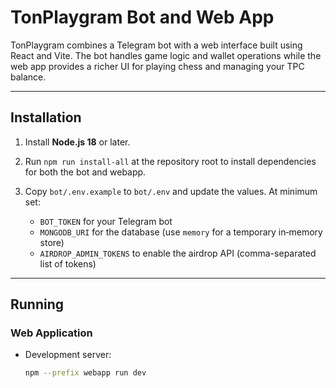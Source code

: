 # TonPlaygram Bot and Web App

TonPlaygram combines a Telegram bot with a web interface built using React and Vite. The bot handles game logic and wallet operations while the web app provides a richer UI for playing chess and managing your TPC balance.

---

## Installation

1. Install **Node.js 18** or later.

2. Run `npm run install-all` at the repository root to install dependencies for both the bot and webapp.

3. Copy `bot/.env.example` to `bot/.env` and update the values. At minimum set:

   - `BOT_TOKEN` for your Telegram bot  
   - `MONGODB_URI` for the database (use `memory` for a temporary in‑memory store)  
   - `AIRDROP_ADMIN_TOKENS` to enable the airdrop API (comma-separated list of tokens)

---

## Running

### Web Application

- Development server:

  ```bash
  npm --prefix webapp run dev
